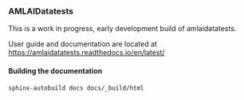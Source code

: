 ### AMLAIDatatests

This is a work in progress, early development build of amlaidatatests.

User guide and documentation are located at https://amlaidatatests.readthedocs.io/en/latest/


#### Building the documentation

`sphinx-autobuild docs docs/_build/html`
